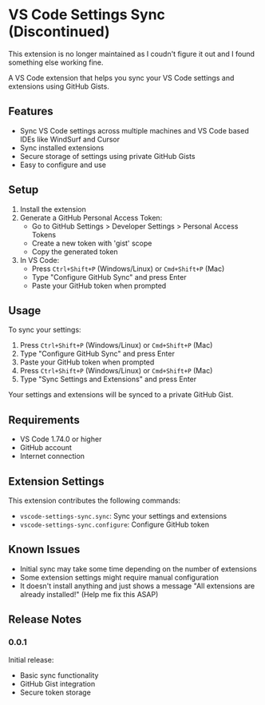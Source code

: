 # VS Code Settings Sync (Discontinued)

This extension is no longer maintained as I coudn't figure it out and I found something else working fine. 

A VS Code extension that helps you sync your VS Code settings and extensions using GitHub Gists.

## Features

- Sync VS Code settings across multiple machines and VS Code based IDEs like WindSurf and Cursor
- Sync installed extensions
- Secure storage of settings using private GitHub Gists
- Easy to configure and use

## Setup

1. Install the extension
2. Generate a GitHub Personal Access Token:
   - Go to GitHub Settings > Developer Settings > Personal Access Tokens
   - Create a new token with 'gist' scope
   - Copy the generated token
3. In VS Code:
   - Press `Ctrl+Shift+P` (Windows/Linux) or `Cmd+Shift+P` (Mac)
   - Type "Configure GitHub Sync" and press Enter
   - Paste your GitHub token when prompted

## Usage

To sync your settings:

1. Press `Ctrl+Shift+P` (Windows/Linux) or `Cmd+Shift+P` (Mac)
2. Type "Configure GitHub Sync" and press Enter
3. Paste your GitHub token when prompted
4. Press `Ctrl+Shift+P` (Windows/Linux) or `Cmd+Shift+P` (Mac)
5. Type "Sync Settings and Extensions" and press Enter

Your settings and extensions will be synced to a private GitHub Gist.

## Requirements

- VS Code 1.74.0 or higher
- GitHub account
- Internet connection

## Extension Settings

This extension contributes the following commands:

- `vscode-settings-sync.sync`: Sync your settings and extensions
- `vscode-settings-sync.configure`: Configure GitHub token

## Known Issues

- Initial sync may take some time depending on the number of extensions
- Some extension settings might require manual configuration
- It doesn't install anything and just shows a message "All extensions are already installed!" (Help me fix this ASAP)

## Release Notes

### 0.0.1

Initial release:

- Basic sync functionality
- GitHub Gist integration
- Secure token storage
